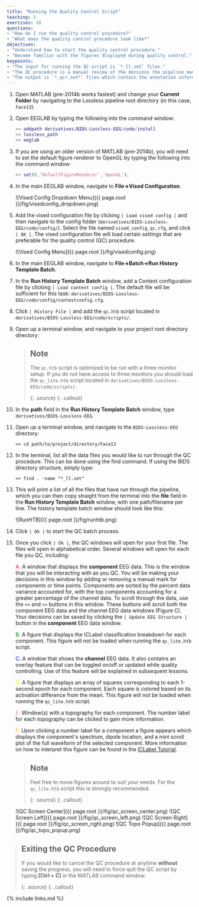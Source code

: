 ```yaml
---
title: "Running the Quality Control Script"
teaching: 5
exercises: 10
questions:
- "How do I run the quality control procedure?"
- "What does the quality control procedure look like?"
objectives:
- "Understand how to start the quality control procedure."
- "Become familiar with the figures displayed during quality control."
keypoints:
- "The input for running the QC script is `*_ll.set` files."
- "The QC procedure is a manual review of the decsions the pipeline made. The annontations in the **component** EEG data scroll can be edited to update decisions about the data."
- "The output is `*_qcr.set*` files which contain the annotation information."
---
```


1. Open MATLAB (pre-2014b works fastest) and change your **Current Folder** by navigating to the Lossless pipeline root directory (in this case, `Face13`).

2. Open EEGLAB by typing the following into the command window:

    ```matlab
    >> addpath derivatives/BIDS-Lossless-EEG/code/install
    >> lossless_path
    >> eeglab
    ```

3. If you are using an older version of MATLAB (pre-2014b), you will need to set the default figure renderer to OpenGL by typing the following into the command window:

   
    ```matlab
    >> set(0,'DefaultFigureRenderer','OpenGL');
    ```

4. In the main EEGLAB window, navigate to **File->Vised Configuration**. 

    ![Vised Config Dropdown Menu]({{ page.root }}/fig/visedconfig_dropdown.png)

5. Add the vised configuration file by clicking `| Load vised config |` and then navigate to the config folder (`derivatives/BIDS-Lossless-EEG/code/config/`). Select the file named `vised_config_qc.cfg`, and click `| OK |`. The vised configuration file will load certain settings that are preferable for the quality control (QC) procedure.

    ![Vised Config Menu]({{ page.root }}/fig/visedconfig.png)

6. In the main EEGLAB window, navigate to **File->Batch->Run History Template Batch**.


7. In the **Run History Template Batch** window, add a Context configuration file by clicking `| Load context config |`. The default file will be sufficient for this task: `derivatives/BIDS-Lossless-EEG/code/config/contextconfig.cfg`. 

8. Click `| History File |` and add the `qc.htb` script located in `derivatives/BIDS-Lossless-EEG/code/scripts/`.


9. Open up a terminal window, and navigate to your project root directory directory:
    > ## Note 
    > The `qc.htb` script is optimized to be run with a three monitor setup. If you do not have access to three monitors you should load the `qc_lite.htb` script located in `derivatives/BIDS-Lossless-EEG/code/scripts/`.      
    > 
    > {: .source}
    {: .callout}

10. In the **path** field in the **Run History Template Batch** window, type `derivatives/BIDS-Lossless-EEG`.

11. Open up a terminal window, and navigate to the `BIDS-Lossless-EEG` directory:

    `>> cd path/to/project/directory/Face13`

12. In the terminal, list all the data files you would like to run through the QC procedure. This can be done using the find command. If using the BIDS directory structure, simply type:

    `>> find . -name "*_ll.set"`

13. This will print a list of all the files that have run through the pipeline, which you can then copy straight from the terminal into the **file** field in the **Run History Template Batch** window, with one path/filename per line. The history template batch window should look like this:

    ![RunHTB]({{ page.root }}/fig/runhtb.png)

14. Click `| Ok |` to start the QC batch process.

15. Once you click `| Ok |`, the QC windows will open for your first file. The files will open in alphabetical order. Several windows will open for each file you QC, including: 

    <span style="color:red">A.</span> A window that displays the **component** EEG data. This is the window that you will be interacting with as you QC. You will be making your decisions in this window by adding or removing a manual mark for components or time points. Components are sorted by the percent data variance accounted for, with the top components accounting for a greater percentage of the channel data. To scroll through the data, use the `<<` and `>>` buttons in this window. These buttons will scroll both the component EEG data and the channel EEG data windows (Figure C). Your decisions can be saved by clicking the `| Update EEG Structure |` button in the **component** EEG data window.

    <span style="color:green">B.</span> A figure that displays the ICLabel classification breakdown for each component. This figure will not be loaded when running the `qc_lite.htb` script.

    <span style="color:blue">C.</span> A window that shows the **channel** EEG data. It also contains an overlay feature that can be toggled on/off or updated while quality controlling. Use of this feature will be explained in subsequent lessons.

    <span style="color:yellow">D.</span> A figure that displays an array of squares corresponding to each 1-second epoch for each component. Each square is colored based on its activation difference from the mean. This figure will not be loaded when running the `qc_lite.htb` script.

    <span style="color:violet">E.</span> Window(s) with a topography for each component. The number label for each topography can be clicked to gain more information.

    <span style="color:orange">F.</span> Upon clicking a number label for a component a figure appears which displays the component's spectrum, dipole location, and a mini scroll plot of the full waveform of the selected component. More information on how to interpret this figure can be found in the [ICLabel Tutorial](https://labeling.ucsd.edu/tutorial/format).

    > ## Note 
    > Feel free to move figures around to suit your needs. For the `qc_lite.htb` script this is strongly recommended.       
    > 
    > {: .source}
    {: .callout}

    ![QC Screen Center]({{ page.root }}/fig/qc_screen_center.png)
    ![QC Screen Left]({{ page.root }}/fig/qc_screen_left.png)
    ![QC Screen Right]({{ page.root }}/fig/qc_screen_right.png)
    ![QC Topo Popup]({{ page.root }}/fig/qc_topo_popup.png)

> ## Exiting the QC Procedure
> If you would like to cancel the QC procedure at anytime **without** saving the progress, you will need to force quit the QC script by typing **[Ctrl + C]** in the MATLAB command window.
>
> {: .source}
{: .callout}

{% include links.md %}

